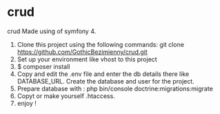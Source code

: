 # crud
crud
Made using of symfony 4. 
1.  Clone this project using the following commands: git clone https://github.com/GothicBezimienny/crud.git
2. Set up your environment like vhost to this project
3. $ composer install
4. Copy and edit the .env file and enter the db details there like DATABASE_URL. Create the database and user for the project.
5. Prepare database with : php bin/console doctrine:migrations:migrate
6. Copyt or make yourself .htaccess.
7. enjoy ! 
